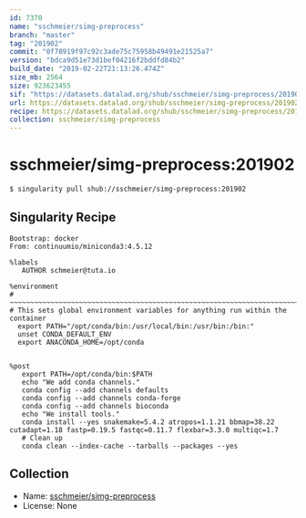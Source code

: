 ```yaml
---
id: 7370
name: "sschmeier/simg-preprocess"
branch: "master"
tag: "201902"
commit: "0f78919f97c92c3ade75c75958b49491e21525a7"
version: "bdca9d51e73d1bef04216f2bddfd84b2"
build_date: "2019-02-22T21:13:26.474Z"
size_mb: 2564
size: 923623455
sif: "https://datasets.datalad.org/shub/sschmeier/simg-preprocess/201902/2019-02-22-0f78919f-bdca9d51/bdca9d51e73d1bef04216f2bddfd84b2.simg"
url: https://datasets.datalad.org/shub/sschmeier/simg-preprocess/201902/2019-02-22-0f78919f-bdca9d51/
recipe: https://datasets.datalad.org/shub/sschmeier/simg-preprocess/201902/2019-02-22-0f78919f-bdca9d51/Singularity
collection: sschmeier/simg-preprocess
---
```


# sschmeier/simg-preprocess:201902

```bash
$ singularity pull shub://sschmeier/simg-preprocess:201902
```

## Singularity Recipe

```singularity
Bootstrap: docker
From: continuumio/miniconda3:4.5.12

%labels
   AUTHOR schmeier@tuta.io

%environment
# ~~~~~~~~~~~~~~~~~~~~~~~~~~~~~~~~~~~~~~~~~~~~~~~~~~~~~~~~~~~~~~~~~~~~~~~~~~~~~
# This sets global environment variables for anything run within the container
  export PATH="/opt/conda/bin:/usr/local/bin:/usr/bin:/bin:"
  unset CONDA_DEFAULT_ENV
  export ANACONDA_HOME=/opt/conda


%post
   export PATH=/opt/conda/bin:$PATH
   echo "We add conda channels."
   conda config --add channels defaults
   conda config --add channels conda-forge
   conda config --add channels bioconda
   echo "We install tools."
   conda install --yes snakemake=5.4.2 atropos=1.1.21 bbmap=38.22 cutadapt=1.18 fastp=0.19.5 fastqc=0.11.7 flexbar=3.3.0 multiqc=1.7 
   # Clean up
   conda clean --index-cache --tarballs --packages --yes
```

## Collection

 - Name: [sschmeier/simg-preprocess](https://github.com/sschmeier/simg-preprocess)
 - License: None

